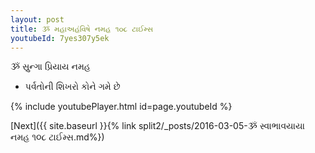 ```yaml
---
layout: post
title: ૐ મહાઅહંવિષે નમહ ૧૦૮ ટાઈમ્સ
youtubeId: 7yes307y5ek
---
```

 
 
 ૐ સ્રુન્ગા પ્રિયાય નમહ  
 
 -  પર્વતોની શિખરો કોને ગમે છે 
 
  
 
  
 
 
 
 
 
 


{% include youtubePlayer.html id=page.youtubeId %}
 
[Next]({{ site.baseurl }}{% link  split2/_posts/2016-03-05-ૐ સ્વાભાવયાયા નમહ ૧૦૮ ટાઈમ્સ.md%})
 
